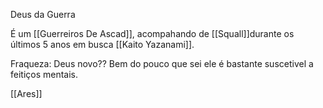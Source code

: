 Deus da Guerra


É um [[Guerreiros De Ascad]], acompahando de [[Squall]]durante os últimos 5 anos em busca [[Kaito Yazanami]].

Fraqueza: Deus novo?? Bem do pouco que sei ele é bastante suscetivel a feitiços mentais.

[[Ares]]
